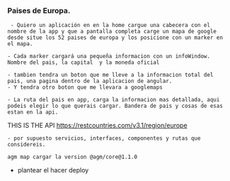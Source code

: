 ### Paises de Europa.

     - Quiero un aplicación en en la home cargue una cabecera con el nombre de la app y que a pantalla completa carge un mapa de google desde situe los 52 paises de europa y los posicione con un marker en el mapa. 

    - Cada marker cargará una pequeña informacion con un infoWindow. Nombre del pais, la capital  y la moneda oficial

    - tambien tendra un boton que me lleve a la informacion total del pais, una pagina dentro de la aplicacion de angular.
    - Y tendra otro boton que me llevara a googlemaps

    - La ruta del pais en app, carga la informacion mas detallada, aqui podeis elegir lo que querais cargar. Bandera de pais y cosas de esas estan en la api.

  THIS IS THE API https://restcountries.com/v3.1/region/europe

    - por supuesto servicios, interfaces, componentes y rutas que considereis.

    agm map cargar la version @agm/core@1.1.0
  
  - plantear el hacer deploy
    


